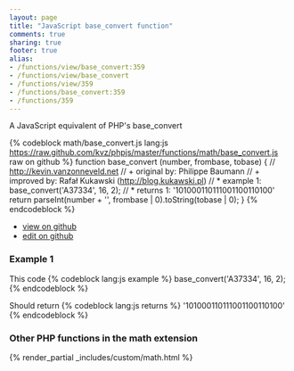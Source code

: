 ```yaml
---
layout: page
title: "JavaScript base_convert function"
comments: true
sharing: true
footer: true
alias:
- /functions/view/base_convert:359
- /functions/view/base_convert
- /functions/view/359
- /functions/base_convert:359
- /functions/359
---
```

<!-- Generated by Rakefile:build -->
A JavaScript equivalent of PHP's base_convert

{% codeblock math/base_convert.js lang:js https://raw.github.com/kvz/phpjs/master/functions/math/base_convert.js raw on github %}
function base_convert (number, frombase, tobase) {
  // http://kevin.vanzonneveld.net
  // +   original by: Philippe Baumann
  // +   improved by: Rafał Kukawski (http://blog.kukawski.pl)
  // *     example 1: base_convert('A37334', 16, 2);
  // *     returns 1: '101000110111001100110100'
  return parseInt(number + '', frombase | 0).toString(tobase | 0);
}
{% endcodeblock %}

 - [view on github](https://github.com/kvz/phpjs/blob/master/functions/math/base_convert.js)
 - [edit on github](https://github.com/kvz/phpjs/edit/master/functions/math/base_convert.js)

### Example 1
This code
{% codeblock lang:js example %}
base_convert('A37334', 16, 2);
{% endcodeblock %}

Should return
{% codeblock lang:js returns %}
'101000110111001100110100'
{% endcodeblock %}


### Other PHP functions in the math extension
{% render_partial _includes/custom/math.html %}
